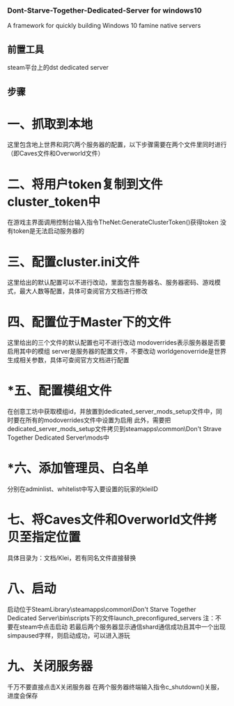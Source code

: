 ### Dont-Starve-Together-Dedicated-Server for windows10
A framework for quickly building Windows 10 famine native servers
## 前置工具
steam平台上的dst dedicated server
## 步骤
# 一、抓取到本地
这里包含地上世界和洞穴两个服务器的配置，以下步骤需要在两个文件里同时进行（即Caves文件和Overworld文件）
# 二、将用户token复制到文件cluster_token中
在游戏主界面调用控制台输入指令TheNet:GenerateClusterToken()获得token
没有token是无法启动服务器的
# 三、配置cluster.ini文件
这里给出的默认配置可以不进行改动，里面包含服务器名、服务器密码、游戏模式，最大人数等配置，具体可查阅官方文档进行修改
# 四、配置位于Master下的文件
这里给出的三个文件的默认配置也可不进行改动
modoverrides表示服务器是否要启用其中的模组
server是服务器的配置文件，不要改动
worldgenoverride是世界生成相关参数，具体可查阅官方文档进行配置
# *五、配置模组文件
在创意工坊中获取模组id，并放置到dedicated_server_mods_setup文件中，同时要在所有的modoverrides文件中设置为启用
此外，需要把dedicated_server_mods_setup文件拷贝到steamapps\common\Don't Strave Together Dedicated Server\mods中
# *六、添加管理员、白名单
分别在adminlist、whitelist中写入要设置的玩家的kleiID
# 七、将Caves文件和Overworld文件拷贝至指定位置
具体目录为：文档/Klei，若有同名文件直接替换
# 八、启动
启动位于SteamLibrary\steamapps\common\Don't Starve Together Dedicated Server\bin\scripts下的文件launch_preconfigured_servers
注：不要在steam中点击启动
若最后两个服务器显示通信shard通信成功且其中一个出现simpaused字样，则启动成功，可以进入游玩
# 九、关闭服务器
千万不要直接点击X关闭服务器
在两个服务器终端输入指令c_shutdown()关服，进度会保存